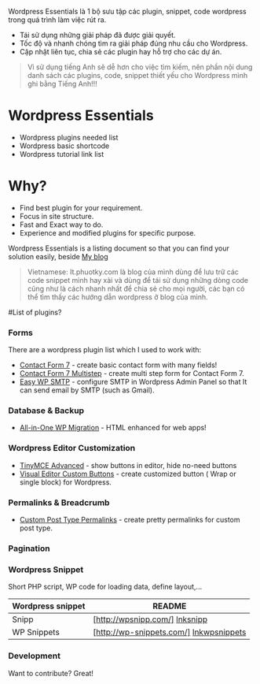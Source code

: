 Wordpress Essentials là 1 bộ sưu tập các plugin, snippet, code wordpress trong quá trình làm việc rút ra.

* Tái sử dụng những giải pháp đã được giải quyết.
* Tốc độ và nhanh chóng tìm ra giải pháp đúng nhu cầu cho Wordpress.
* Cập nhật liên tục, chia sẻ các plugin hay hỗ trợ cho các dự án.

> Vì sử dụng tiếng Anh sẽ dễ hơn cho việc tìm kiếm, nên phần nội dung danh sách các plugins, code, snippet thiết yếu cho Wordpress mình ghi bằng Tiếng Anh!!!

# Wordpress Essentials

  - Wordpress plugins needed list
  - Wordpress basic shortcode
  - Wordpress tutorial link list

# Why?
  - Find best plugin for your requirement.
  - Focus in site structure.
  - Fast and Exact way to do.
  - Experience and modified plugins for specific purpose.


Wordpress Essentials is a listing document so that you can find your solution easily, beside [My blog]

> Vietnamese: It.phuotky.com là blog của mình dùng để lưu trữ các code snippet mình hay xài và dùng để tái sử dụng những dòng code cũng như là cách nhanh nhất để chia sẻ cho mọi người, các bạn có thể tìm thấy các hướng dẫn wordpress ở blog của mình.

#List of plugins?

### Forms

There are a wordpress plugin list which I used to work with:

* [Contact Form 7] - create basic contact form with many fields!
* [Contact Form 7 Multistep] - create multi step form for Contact Form 7.
* [Easy WP SMTP] - configure SMTP in Wordpress Admin Panel so that It can send email by SMTP (such as Gmail).

### Database & Backup

* [All-in-One WP Migration] - HTML enhanced for web apps!

### Wordpress Editor Customization

* [TinyMCE Advanced] - show buttons in editor, hide no-need buttons
* [Visual Editor Custom Buttons] - create customized button ( Wrap or single block) for Wordpress.

### Permalinks & Breadcrumb
* [Custom Post Type Permalinks] - create pretty permalinks for custom post type.

### Pagination


### Wordpress Snippet

Short PHP script, WP code for loading data, define layout,...

| Wordpress snippet | README |
| ------ | ------ |
| Snipp | [http://wpsnipp.com/] [lnksnipp] |
| WP Snippets | [http://wp-snippets.com/] [lnkwpsnippets] |


### Development

Want to contribute? Great!


[//]: # (These are reference links used in the body of this note and get stripped out when the markdown processor does its job. There is no need to format nicely because it shouldn't be seen. Thanks SO - http://stackoverflow.com/questions/4823468/store-comments-in-markdown-syntax)

   [Contact Form 7]: <https://wordpress.org/plugins/contact-form-7/>
   [Contact Form 7 Multistep]: <https://wordpress.org/plugins/contact-form-7-multi-step-module/>
   [Easy WP SMTP]: <https://wordpress.org/plugins/easy-wp-smtp/>
   [All-in-One WP Migration]: <https://wordpress.org/plugins/all-in-one-wp-migration/>
   [Visual Editor Custom Buttons]: <https://wordpress.org/plugins/visual-editor-custom-buttons/>
   [TinyMCE Advanced]: <https://wordpress.org/plugins/tinymce-advanced/>
   [Custom Post Type Permalinks]: <https://wordpress.org/plugins/custom-post-type-permalinks/>
   [My blog]: <http://it.phuotky.com/>
   [lnksnipp]: <http://wpsnipp.com/>
   [lnkwpsnippets]: <http://wp-snippets.com/>
